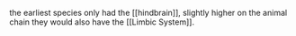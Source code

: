 the earliest species only had the [[hindbrain]], slightly higher on the animal chain they would also have the [[Limbic System]].

